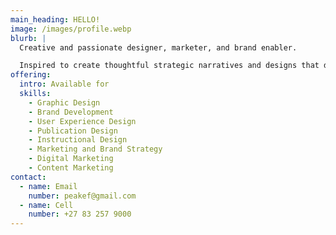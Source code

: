 ```yaml
---
main_heading: HELLO!
image: /images/profile.webp
blurb: |
  Creative and passionate designer, marketer, and brand enabler.  

  Inspired to create thoughtful strategic narratives and designs that deliver significant and measurable results.
offering:
  intro: Available for
  skills:
    - Graphic Design
    - Brand Development
    - User Experience Design
    - Publication Design
    - Instructional Design
    - Marketing and Brand Strategy
    - Digital Marketing
    - Content Marketing
contact:
  - name: Email
    number: peakef@gmail.com
  - name: Cell
    number: +27 83 257 9000
---
```

